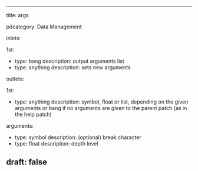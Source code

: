 --- 


title: args

pdcategory: Data Management

inlets:

  1st:
  - type: bang
    description: output arguments list
  - type: anything
    description: sets new arguments

outlets:

  1st:
  - type: anything
    description: symbol, float or list, depending on the given arguments  or bang if no arguments are given to the parent patch (as in the help patch)

arguments:
  - type: symbol
    description: (optional) break character
  - type: float
    description: depth level





draft: false
---